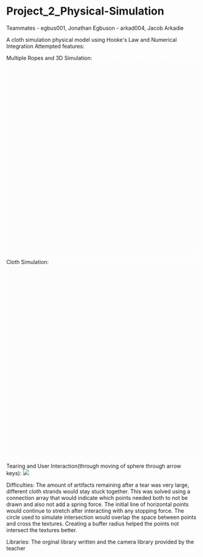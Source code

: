 # Project_2_Physical-Simulation
Teammates - egbus001, Jonathan Egbuson 
          - arkad004, Jacob Arkadie 

A cloth simulation physical model using Hooke's Law and Numerical Integration
Attempted features:

Multiple Ropes and 3D Simulation:
![](https://github.com/detectivebored1/Project_2_Physical-Simulation/blob/main/ClothSim_2022-10-21_20-52-54.gif)

Cloth Simulation:
![](https://github.com/detectivebored1/Project_2_Physical-Simulation/blob/main/ClothSim_2022-10-21_20-59-50.gif)

Tearing and User Interaction(through moving of sphere through arrow keys):
![](https://github.com/detectivebored1/Project_2_Physical-Simulation/blob/main/ClothSim_2022-10-21_20-37-33.gif)

Difficulties: The amount of artifacts remaining after a tear was very large, different cloth strands would stay stuck together. This was solved using a connection array that would indicate which points needed both to not be drawn and also not add a spring force.
The initial line of horizontal points would continue to stretch after interacting with any stopping force.
The circle used to simulate intersection would overlap the space between points and cross the textures. Creating a buffer radius helped the points not intersect the textures better.

Libraries: The orginal library written and the camera library provided by the teacher
